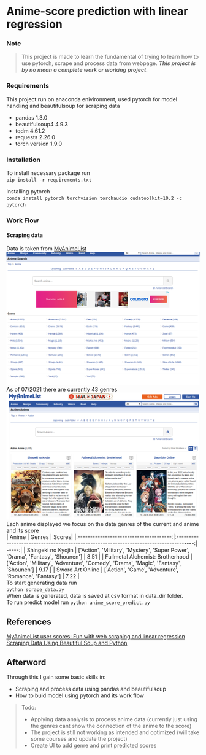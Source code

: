 # Anime-score prediction with linear regression
### Note
>This project is made to learn the fundamental of trying to learn how to use pytorch, scrape and process data from webpage. **_This project is by no mean a complete work or working project_**.
### Requirements
This project run on anaconda enivironment, used pytorch for model handling and beautifulsoup for scraping data
- pandas 1.3.0
- beautifulsoup4 4.9.3
- tqdm 4.61.2
- requests 2.26.0
- torch version 1.9.0
### Installation
To install necessary package run <br/>
`pip install -r requirements.txt`

Installing pytorch <br/>
`conda install pytorch torchvision torchaudio cudatoolkit=10.2 -c pytorch`

### Work Flow
#### Scraping data
Data is taken from [MyAnimeList](https://myanimelist.net/) </br>
![MyAnimeList select anime using genre site](image/genre_page.png)
As of 07/2021 there are currently 43 genres</br>
![Anime genre](image/anime.png)
Each anime displayed we focus on the data genres of the current and anime and its score</br>
| Anime                                  | Genres                                                                                | Scores|
|:--------------------------------------:|:-------------------------------------------------------------------------------------:| -----:|
| Shingeki no Kyojin                     | ['Action', 'Military', 'Mystery', 'Super Power', 'Drama', 'Fantasy', 'Shounen']       | 8.51  |
| Fullmetal Alchemist: Brotherhood       | ['Action', 'Military', 'Adventure', 'Comedy', 'Drama', 'Magic', 'Fantasy', 'Shounen'] | 9.17  |
| Sword Art Online                       | ['Action', 'Game', 'Adventure', 'Romance', 'Fantasy']                                 | 7.22  |
<br/>
To start generating data run </br>
`python scrape_data.py` </br>
When data is generated, data is saved at csv format in data_dir folder. </br>
To run predict model run
`python anime_score_predict.py`

## References
[MyAnimeList user scores: Fun with web scraping and linear regression](https://towardsdatascience.com/myanimelist-user-scores-fun-with-web-scraping-and-linear-regression-9dd97900a82b)
[Scraping Data Using Beautiful Soup and Python](https://blog.jovian.ai/scraping-data-using-beautiful-soup-and-python-4170e7ec63fd)
## Afterword
Through this I gain some basic skills in: </br>
- Scraping and process data using pandas and beautifulsoup <br>
- How to buid model using pytorch and its work flow

>Todo: </br>
> - Applying data analysis to process anime data (currently just using the genres cant show the connection of the anime to the score)
> - The project is still not working as intended and optimized (will take some courses and update the project)
> - Create UI to add genre and print predicted scores
